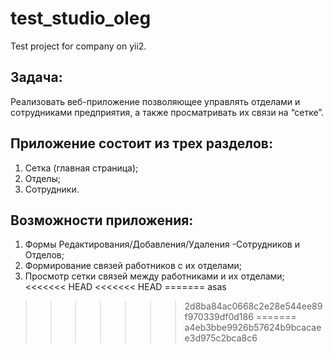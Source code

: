 test_studio_oleg
==================

Test project for company on yii2.


Задача:
-----------

Реализовать веб-приложение позволяющее управлять отделами и сотрудниками предприятия, а также просматривать их связи на “сетке”.

Приложение состоит из трех разделов:
-------------
1. Сетка (главная страница);
2. Отделы;
3. Сотрудники.

Возможности приложения:
-------------
1. Формы Редактирования/Добавления/Удаления -Сотрудников и Отделов;
2. Формирование связей работников с их отделами;
2. Просмотр сетки связей между работниками и их отделами;
<<<<<<< HEAD
<<<<<<< HEAD
=======
asas
>>>>>>> 2d8ba84ac0668c2e28e544ee89f970339df0d186
=======
>>>>>>> a4eb3bbe9926b57624b9bcacaee3d975c2bca8c6
